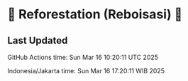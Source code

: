 
# 🌳 Reforestation (Reboisasi) 🌲

## Last Updated

GitHub Actions time: Sun Mar 16 10:20:11 UTC 2025

Indonesia/Jakarta time: Sun Mar 16 17:20:11 WIB 2025
